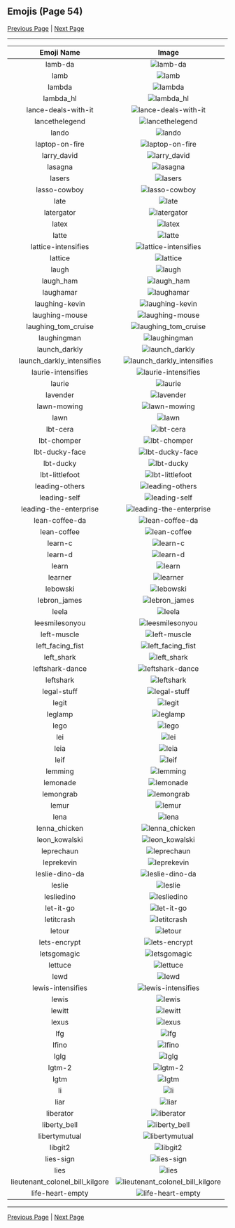 
## Emojis (Page 54)

[Previous Page](/docs/hc/page-k-0053.md)
  | [Next Page](/docs/hc/page-l-0055.md)

<hr />

|Emoji Name|Image|
| :-: | :-: |
|lamb-da| ![lamb-da](/emojis/hc/lamb-da.png)|
|lamb| ![lamb](/emojis/hc/lamb.png)|
|lambda| ![lambda](/emojis/hc/lambda.png)|
|lambda_hl| ![lambda_hl](/emojis/hc/lambda_hl.png)|
|lance-deals-with-it| ![lance-deals-with-it](/emojis/hc/lance-deals-with-it.gif)|
|lancethelegend| ![lancethelegend](/emojis/hc/lancethelegend.jpg)|
|lando| ![lando](/emojis/hc/lando.png)|
|laptop-on-fire| ![laptop-on-fire](/emojis/hc/laptop-on-fire.gif)|
|larry_david| ![larry_david](/emojis/hc/larry_david.png)|
|lasagna| ![lasagna](/emojis/hc/lasagna.png)|
|lasers| ![lasers](/emojis/hc/lasers.png)|
|lasso-cowboy| ![lasso-cowboy](/emojis/hc/lasso-cowboy.png)|
|late| ![late](/emojis/hc/late.png)|
|latergator| ![latergator](/emojis/hc/latergator.png)|
|latex| ![latex](/emojis/hc/latex.jpg)|
|latte| ![latte](/emojis/hc/latte.jpg)|
|lattice-intensifies| ![lattice-intensifies](/emojis/hc/lattice-intensifies.gif)|
|lattice| ![lattice](/emojis/hc/lattice.png)|
|laugh| ![laugh](/emojis/hc/laugh.gif)|
|laugh_ham| ![laugh_ham](/emojis/hc/laugh_ham.gif)|
|laughamar| ![laughamar](/emojis/hc/laughamar.jpg)|
|laughing-kevin| ![laughing-kevin](/emojis/hc/laughing-kevin.gif)|
|laughing-mouse| ![laughing-mouse](/emojis/hc/laughing-mouse.gif)|
|laughing_tom_cruise| ![laughing_tom_cruise](/emojis/hc/laughing_tom_cruise.png)|
|laughingman| ![laughingman](/emojis/hc/laughingman.png)|
|launch_darkly| ![launch_darkly](/emojis/hc/launch_darkly.png)|
|launch_darkly_intensifies| ![launch_darkly_intensifies](/emojis/hc/launch_darkly_intensifies.gif)|
|laurie-intensifies| ![laurie-intensifies](/emojis/hc/laurie-intensifies.gif)|
|laurie| ![laurie](/emojis/hc/laurie.png)|
|lavender| ![lavender](/emojis/hc/lavender.jpg)|
|lawn-mowing| ![lawn-mowing](/emojis/hc/lawn-mowing.png)|
|lawn| ![lawn](/emojis/hc/lawn.png)|
|lbt-cera| ![lbt-cera](/emojis/hc/lbt-cera.png)|
|lbt-chomper| ![lbt-chomper](/emojis/hc/lbt-chomper.png)|
|lbt-ducky-face| ![lbt-ducky-face](/emojis/hc/lbt-ducky-face.png)|
|lbt-ducky| ![lbt-ducky](/emojis/hc/lbt-ducky.png)|
|lbt-littlefoot| ![lbt-littlefoot](/emojis/hc/lbt-littlefoot.png)|
|leading-others| ![leading-others](/emojis/hc/leading-others.png)|
|leading-self| ![leading-self](/emojis/hc/leading-self.png)|
|leading-the-enterprise| ![leading-the-enterprise](/emojis/hc/leading-the-enterprise.png)|
|lean-coffee-da| ![lean-coffee-da](/emojis/hc/lean-coffee-da.png)|
|lean-coffee| ![lean-coffee](/emojis/hc/lean-coffee.png)|
|learn-c| ![learn-c](/emojis/hc/learn-c.png)|
|learn-d| ![learn-d](/emojis/hc/learn-d.png)|
|learn| ![learn](/emojis/hc/learn.png)|
|learner| ![learner](/emojis/hc/learner.png)|
|lebowski| ![lebowski](/emojis/hc/lebowski.png)|
|lebron_james| ![lebron_james](/emojis/hc/lebron_james.png)|
|leela| ![leela](/emojis/hc/leela.png)|
|leesmilesonyou| ![leesmilesonyou](/emojis/hc/leesmilesonyou.png)|
|left-muscle| ![left-muscle](/emojis/hc/left-muscle.png)|
|left_facing_fist| ![left_facing_fist](/emojis/hc/left_facing_fist.png)|
|left_shark| ![left_shark](/emojis/hc/left_shark.gif)|
|leftshark-dance| ![leftshark-dance](/emojis/hc/leftshark-dance.gif)|
|leftshark| ![leftshark](/emojis/hc/leftshark.png)|
|legal-stuff| ![legal-stuff](/emojis/hc/legal-stuff.jpg)|
|legit| ![legit](/emojis/hc/legit.png)|
|leglamp| ![leglamp](/emojis/hc/leglamp.jpg)|
|lego| ![lego](/emojis/hc/lego.png)|
|lei| ![lei](/emojis/hc/lei.jpg)|
|leia| ![leia](/emojis/hc/leia.png)|
|leif| ![leif](/emojis/hc/leif.png)|
|lemming| ![lemming](/emojis/hc/lemming.gif)|
|lemonade| ![lemonade](/emojis/hc/lemonade.png)|
|lemongrab| ![lemongrab](/emojis/hc/lemongrab.jpg)|
|lemur| ![lemur](/emojis/hc/lemur.png)|
|lena| ![lena](/emojis/hc/lena.jpg)|
|lenna_chicken| ![lenna_chicken](/emojis/hc/lenna_chicken.gif)|
|leon_kowalski| ![leon_kowalski](/emojis/hc/leon_kowalski.png)|
|leprechaun| ![leprechaun](/emojis/hc/leprechaun.gif)|
|leprekevin| ![leprekevin](/emojis/hc/leprekevin.png)|
|leslie-dino-da| ![leslie-dino-da](/emojis/hc/leslie-dino-da.png)|
|leslie| ![leslie](/emojis/hc/leslie.png)|
|lesliedino| ![lesliedino](/emojis/hc/lesliedino.jpg)|
|let-it-go| ![let-it-go](/emojis/hc/let-it-go.gif)|
|letitcrash| ![letitcrash](/emojis/hc/letitcrash.png)|
|letour| ![letour](/emojis/hc/letour.png)|
|lets-encrypt| ![lets-encrypt](/emojis/hc/lets-encrypt.png)|
|letsgomagic| ![letsgomagic](/emojis/hc/letsgomagic.jpg)|
|lettuce| ![lettuce](/emojis/hc/lettuce.jpg)|
|lewd| ![lewd](/emojis/hc/lewd.jpg)|
|lewis-intensifies| ![lewis-intensifies](/emojis/hc/lewis-intensifies.gif)|
|lewis| ![lewis](/emojis/hc/lewis.gif)|
|lewitt| ![lewitt](/emojis/hc/lewitt.jpg)|
|lexus| ![lexus](/emojis/hc/lexus.png)|
|lfg| ![lfg](/emojis/hc/lfg.jpg)|
|lfino| ![lfino](/emojis/hc/lfino.png)|
|lglg| ![lglg](/emojis/hc/lglg.png)|
|lgtm-2| ![lgtm-2](/emojis/hc/lgtm-2.jpg)|
|lgtm| ![lgtm](/emojis/hc/lgtm.png)|
|li| ![li](/emojis/hc/li.png)|
|liar| ![liar](/emojis/hc/liar.png)|
|liberator| ![liberator](/emojis/hc/liberator.png)|
|liberty_bell| ![liberty_bell](/emojis/hc/liberty_bell.jpg)|
|libertymutual| ![libertymutual](/emojis/hc/libertymutual.png)|
|libgit2| ![libgit2](/emojis/hc/libgit2.png)|
|lies-sign| ![lies-sign](/emojis/hc/lies-sign.gif)|
|lies| ![lies](/emojis/hc/lies.jpg)|
|lieutenant_colonel_bill_kilgore| ![lieutenant_colonel_bill_kilgore](/emojis/hc/lieutenant_colonel_bill_kilgore.png)|
|life-heart-empty| ![life-heart-empty](/emojis/hc/life-heart-empty.png)|

<hr/>

[Previous Page](/docs/hc/page-k-0053.md)
  | [Next Page](/docs/hc/page-l-0055.md)